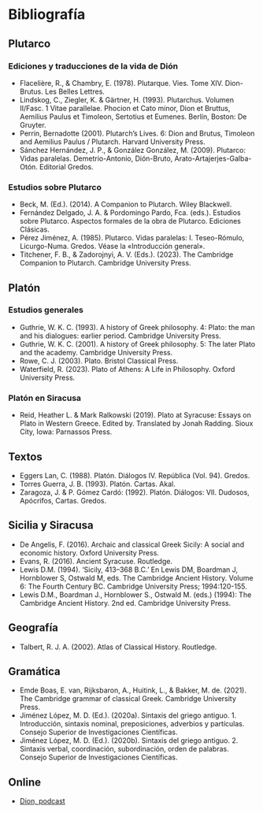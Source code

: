 # Bibliografía

## Plutarco

### Ediciones y traducciones de la vida de Dión

- Flacelière, R., & Chambry, E. (1978). Plutarque. Vies. Tome XIV. Dion- Brutus. Les Belles Lettres.
- Lindskog, C., Ziegler, K. & Gärtner, H. (1993). Plutarchus. Volumen II/Fasc. 1 Vitae parallelae. Phocion et Cato minor, Dion et Bruttus, Aemilius Paulus et Timoleon, Sertotius et Eumenes. Berlín, Boston: De Gruyter.
- Perrin, Bernadotte (2001). Plutarch’s Lives. 6: Dion and Brutus, Timoleon and Aemilius Paulus / Plutarch. Harvard University Press.
- Sánchez Hernández, J. P., & González González, M. (2009). Plutarco: Vidas paralelas. Demetrio-Antonio, Dión-Bruto, Arato-Artajerjes-Galba-Otón. Editorial Gredos.

### Estudios sobre Plutarco

- Beck, M. (Ed.). (2014). A Companion to Plutarch. Wiley Blackwell.
- Fernández Delgado, J. A. & Pordomingo Pardo, Fca. (eds.). Estudios sobre Plutarco. Aspectos formales de la obra de Plutarco. Ediciones Clásicas.
- Pérez Jiménez, A. (1985). Plutarco. Vidas paralelas: I. Teseo-Rómulo, Licurgo-Numa. Gredos. Véase la «Introducción general».
- Titchener, F. B., & Zadorojnyi, A. V. (Eds.). (2023). The Cambridge Companion to Plutarch. Cambridge University Press.

## Platón

### Estudios generales

- Guthrie, W. K. C. (1993). A history of Greek philosophy. 4: Plato: the man and his dialogues: earlier period. Cambridge University Press.
- Guthrie, W. K. C. (2001). A history of Greek philosophy. 5: The later Plato and the academy. Cambridge University Press.
- Rowe, C. J. (2003). Plato. Bristol Classical Press.
- Waterfield, R. (2023). Plato of Athens: A Life in Philosophy. Oxford University Press.

### Platón en Siracusa

- Reid, Heather L. & Mark Ralkowski (2019). Plato at Syracuse: Essays on Plato in Western Greece. Edited by. Translated by Jonah Radding. Sioux City, Iowa: Parnassos Press.

## Textos

- Eggers Lan, C. (1988). Platón. Diálogos IV. República (Vol. 94). Gredos.
- Torres Guerra, J. B. (1993). Platón. Cartas. Akal.
- Zaragoza, J. & P. Gómez Cardó: (1992). Platón. Diálogos: VII. Dudosos, Apócrifos, Cartas. Gredos.

## Sicilia y Siracusa

- De Angelis, F. (2016). Archaic and classical Greek Sicily: A social and economic history. Oxford University Press.
- Evans, R. (2016). Ancient Syracuse. Routledge.
- Lewis D.M. (1994). ‘Sicily, 413–368 B.C.’ En Lewis DM, Boardman J, Hornblower S, Ostwald M, eds. The Cambridge Ancient History. Volume 6: The Fourth Century BC. Cambridge University Press; 1994:120-155.
- Lewis D.M., Boardman J., Hornblower S., Ostwald M. (eds.) (1994): The Cambridge Ancient History. 2nd ed. Cambridge University Press.

## Geografía

- Talbert, R. J. A. (2002). Atlas of Classical History. Routledge.

## Gramática

- Emde Boas, E. van, Rijksbaron, A., Huitink, L., & Bakker, M. de. (2021). The Cambridge grammar of classical Greek. Cambridge University Press.
- Jiménez López, M. D. (Ed.). (2020a). Sintaxis del griego antiguo. 1. Introducción, sintaxis nominal, preposiciones, adverbios y partículas. Consejo Superior de Investigaciones Científicas.
- Jiménez López, M. D. (Ed.). (2020b). Sintaxis del griego antiguo. 2. Sintaxis verbal, coordinación, subordinación, orden de palabras. Consejo Superior de Investigaciones Científicas.

## Online

- [Dion, podcast](https://grammaticus.co/podcast/dion/)
